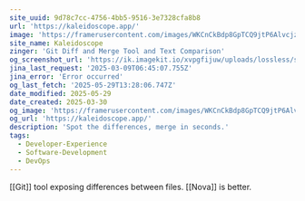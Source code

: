 ```yaml
---
site_uuid: 9d78c7cc-4756-4bb5-9516-3e7328cfa8b8
url: 'https://kaleidoscope.app/'
image: 'https://framerusercontent.com/images/WKCnCkBdp8GpTCQ9jtP6AlvcjzE.jpeg'
site_name: Kaleidoscope
zinger: 'Git Diff and Merge Tool and Text Comparison'
og_screenshot_url: 'https://ik.imagekit.io/xvpgfijuw/uploads/lossless/screenshots/20250529_Kaleidoscope_og_screenshot.jpeg'
jina_last_request: '2025-03-09T06:45:07.755Z'
jina_error: 'Error occurred'
og_last_fetch: '2025-05-29T13:28:06.747Z'
date_modified: 2025-05-29
date_created: 2025-03-30
og_image: 'https://framerusercontent.com/images/WKCnCkBdp8GpTCQ9jtP6AlvcjzE.jpeg'
og_url: 'https://kaleidoscope.app/'
description: 'Spot the differences, merge in seconds.'
tags:
  - Developer-Experience
  - Software-Development
  - DevOps
---
```


[[Git]] tool exposing differences between files.  [[Nova]] is better.